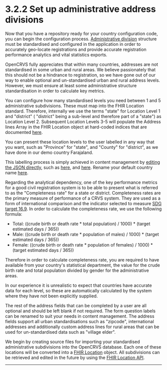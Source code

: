 # 3.2.2 Set up administrative address divisions

Now that you have a repository ready for your country configuration code, you can begin the configuration process.  [Administrative division](https://en.wikipedia.org/wiki/Administrative\_division) structure must be standardised and configured in the application in order to accurately geo-locate registrations and provide accurate registration performance analytics and vital statistics exports. &#x20;

OpenCRVS fully appreciates that within many countries, addresses are not standardised in some urban and rural areas.  We believe passionately that this should not be a hindrance to registration, so we have gone out of our way to enable optional and un-standardised urban and rural address levels. However, we must ensure at least some administrative structure standardisation in order to calculate key metrics. &#x20;

You can configure how many standardised levels you need between 1 and 5 administrative subdivisions.  These must map into the FHIR Location standard.  Therefore, internally we use the terms "state" for Location Level 1 and "district" ( "district" being a sub-level and therefore part of a "state") as Location Level 2.  Subsequent Location Levels 3-5 will populate the Address lines Array in the FHIR Location object at hard-coded indices that are documented [here](https://github.com/opencrvs/opencrvs-core/tree/develop/packages/client/src/forms/configuration).

You can present these location levels to the user labelled in any way that you want, such as "Province" for "state", and "County" for "district", as we have done in our demo country Farajaland. &#x20;

This labelling process is simply achieved in content management by [editing the JSON directly](https://github.com/opencrvs/opencrvs-farajaland/blob/develop/src/features/languages/content/client/client.json), such as [here](https://github.com/opencrvs/opencrvs-farajaland/blob/28ccbbceb1b1fa7b8323af71701f35beff38d372/src/features/languages/content/client/client.json#L1218), and [here](https://github.com/opencrvs/opencrvs-farajaland/blob/28ccbbceb1b1fa7b8323af71701f35beff38d372/src/features/languages/content/client/client.json#L1389).  Rename your default country name [here](https://github.com/opencrvs/opencrvs-farajaland/blob/28ccbbceb1b1fa7b8323af71701f35beff38d372/src/features/languages/content/client/client.json#L382).

Regarding the analytical dependency, one of the key performance metrics for a good civil registration system is to be able to present what is referred to as the "Completeness rate" for a state or district.  Completeness rates are the primary measure of performance of a CRVS system. They are used as a form of international comparison and the indicator selected to measure [SDG target 16.9](https://unstats.un.org/sdgs/metadata/?Text=\&Goal=16\&Target=16.9).  In order to calculate the completeness rate, we use the following formula:

* Total: ((crude birth or death rate \* total population) / 1000) \* (target estimated days / 365))
* Male: ((crude birth or death rate \* population of males) / 1000) \* (target estimated days / 365))
* Female: ((crude birth or death rate \* population of females) / 1000) \* (target estimated days / 365))

Therefore in order to calculate completeness rate, you are required to have available from your country's statistical department, the value for the crude birth rate and total population divided by gender for the administrative areas. &#x20;

In our experience it is unrealistic to expect that countries have accurate data for each level, so these are automatically calculated by the system where they have not been explicitly supplied.

The rest of the address fields that can be completed by a user are all optional and should be left blank if not required.  The form question labels can be renamed to suit your needs in content management.  The address fields support all urban standardisations such as "zipcode", international addresses and additionally custom address lines for rural areas that can be used for un-standardised data such as "village elder".

We begin by creating source files for importing your standardised administrative subdivisions into the OpenCRVS database.  Each one of these locations will be converted into a [FHIR Location](https://build.fhir.org/location.html) object.  All subdivisions can be retrieved and edited in the future by using the [FHIR Location API](../../../../technology/interoperability/location-api.md).

****
